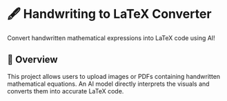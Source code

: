 🖋️ Handwriting to LaTeX Converter
==================================

Convert handwritten mathematical expressions into LaTeX code using AI!

🚀 Overview
-----------

This project allows users to upload images or PDFs containing handwritten mathematical equations. An AI model directly interprets the visuals and converts them into accurate LaTeX code.